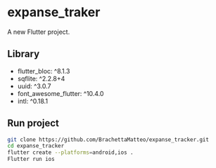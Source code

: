 # expanse_traker

A new Flutter project.

## Library

- flutter_bloc: ^8.1.3
- sqflite: ^2.2.8+4
- uuid: ^3.0.7
- font_awesome_flutter: ^10.4.0
-  intl: ^0.18.1

## Run project
```bash
git clone https://github.com/BrachettaMatteo/expanse_tracker.git
cd expanse_tracker
flutter create --platforms=android,ios .
Flutter run ios
```
